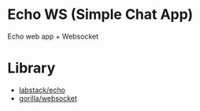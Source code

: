 # Echo WS (Simple Chat App)
Echo web app + Websocket

# Library
- [labstack/echo](https://github.com/labstack/echo)
- [gorilla/websocket](https://github.com/gorilla/websocket)